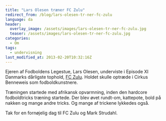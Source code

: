 ```yaml
---
title: "Lars Olesen træner FC Zulu"
redirect_from: /blog/lars-olesen-tr-ner-fc-zulu
language: da
header:
  overlay_image: /assets/images/lars-olesen-tr-ner-fc-zulu.jpg
  teaser: /assets/images/lars-olesen-tr-ner-fc-zulu.jpg
categories:
  - Om
tags:
  - undervisning
last_modified_at: 2013-02-20T10:32:16Z
---
```


Ejeren af Fodboldens Legestue, Lars Olesen, underviste i Episode XI Danmarks dårligste tophold, [FC Zulu](https://fcz.dk/). Holdet skulle optræde i Cirkus Benneweis som fodboldkunstnere.

Træningen startede med afrikansk opvarmning, inden den hardcore fodboldtricks træning startede. Der blev øvet rundt-om, kattepote, bold på nakken og mange andre tricks. Og mange af trickene lykkedes også.

Tak for en fornøjelig dag til FC Zulu og Mark Strudahl.
